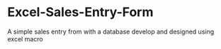 # Excel-Sales-Entry-Form
A simple sales entry from  with a database develop and designed using excel macro 
